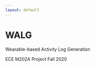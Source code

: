```yaml
---
layout: default
---
```


# WALG
Wearable-based Activity Log Generation  

ECE M202A Project Fall 2020
